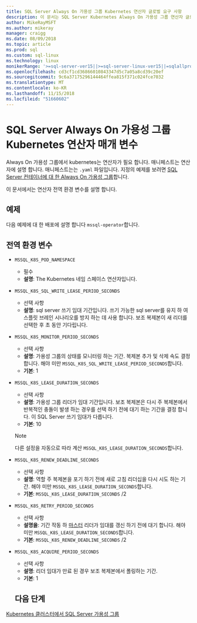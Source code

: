 ```yaml
---
title: SQL Server Always On 가용성 그룹 Kubernetes 연산자 글로벌 요구 사항
description: 이 문서는 SQL Server Kubernetes Always On 가용성 그룹 연산자 글로벌 요구 사항에 대 한 매개 변수를 설명합니다.
author: MikeRayMSFT
ms.author: mikeray
manager: craigg
ms.date: 08/09/2018
ms.topic: article
ms.prod: sql
ms.custom: sql-linux
ms.technology: linux
monikerRange: '>=sql-server-ver15||>=sql-server-linux-ver15||=sqlallproducts-allversions'
ms.openlocfilehash: cd3cf1cd36866010843347d5c7a05a8cd39c20ef
ms.sourcegitcommit: 9c6a37175296144464ffea815f371c024fce7032
ms.translationtype: MT
ms.contentlocale: ko-KR
ms.lasthandoff: 11/15/2018
ms.locfileid: "51660602"
---
```

# <a name="sql-server-always-on-availability-group-kubernetes-operator-parameters"></a>SQL Server Always On 가용성 그룹 Kubernetes 연산자 매개 변수

Always On 가용성 그룹에서 kubernetes는 연산자가 필요 합니다. 매니페스트는 연산자에 설명 합니다. 매니페스트는는 `.yaml` 파일입니다. 지정의 예제를 보려면 [SQL Server 컨테이너에 대 한 Always On 가용성 그룹](sql-server-ag-kubernetes.md)합니다.

이 문서에서는 연산자 전역 환경 변수를 설명 합니다.

## <a name="example"></a>예제

다음 예제에 대 한 배포에 설명 합니다 `mssql-operator`합니다.

## <a name="global-environment-variables"></a>전역 환경 변수

* `MSSQL_K8S_POD_NAMESPACE` 
  * 필수
  * **설명**: The Kubernetes 네임 스페이스 연산자입니다.

* `MSSQL_K8S_SQL_WRITE_LEASE_PERIOD_SECONDS`
  * 선택 사항
  * **설명**: sql server 쓰기 임대 기간입니다. 쓰기 가능한 sql server를 유지 하 여 스플릿 브레인 시나리오를 방지 하는 데 사용 합니다. 보조 복제본이 새 리더를 선택한 후 초 동안 기다립니다.

* `MSSQL_K8S_MONITOR_PERIOD_SECONDS`
  * 선택 사항
  * **설명**: 가용성 그룹의 상태를 모니터링 하는 기간. 복제본 추가 및 삭제 속도 결정 합니다. 해야 미만 `MSSQL_K8S_SQL_WRITE_LEASE_PERIOD_SECONDS`합니다.
  * **기본**: 1

* `MSSQL_K8S_LEASE_DURATION_SECONDS`
  * 선택 사항
  * **설명**: 가용성 그룹 리더가 임대 기간입니다. 보조 복제본은 다시 주 복제본에서 반복적인 충돌이 발생 하는 경우를 선택 하기 전에 대기 하는 기간을 결정 합니다. 이 SQL Server 쓰기 임대가 다릅니다. 
  * **기본**: 10
  
  >[!NOTE]
  >다른 설정을 자동으로 따라 계산 `MSSQL_K8S_LEASE_DURATION_SECONDS`합니다.

* `MSSQL_K8S_RENEW_DEADLINE_SECONDS`
  * 선택 사항
  * **설명**: 역할 주 복제본을 포기 하기 전에 새로 고침 리더십을 다시 시도 하는 기간. 해야 미만 `MSSQL_K8S_LEASE_DURATION_SECONDS`합니다.
  * **기본**:  `MSSQL_K8S_LEASE_DURATION_SECONDS` /2

* `MSSQL_K8S_RETRY_PERIOD_SECONDS`
  * 선택 사항
  * **설명을**: 기간 작동 하 [마스터](https://kubernetes.io/docs/concepts/architecture/master-node-communication/) 리더가 임대를 갱신 하기 전에 대기 합니다. 해야 미만 `MSSQL_K8S_LEASE_DURATION_SECONDS`합니다.
  * **기본**:  `MSSQL_K8S_RENEW_DEADLINE_SECONDS` /2

* `MSSQL_K8S_ACQUIRE_PERIOD_SECONDS` 
  * 선택 사항
  * **설명**: 리더 임대가 만료 된 경우 보조 복제본에서 폴링하는 기간. 
  * **기본**: 1


  ## <a name="next-steps"></a>다음 단계

[Kubernetes 클러스터에서 SQL Server 가용성 그룹](sql-server-ag-kubernetes.md)
